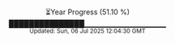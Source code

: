 <p align="center">
⏳Year Progress (51.10 %)<br>
███████████████▁▁▁▁▁▁▁▁▁▁▁▁▁▁▁ <br>
<sub>Updated: Sun, 06 Jul 2025 12:04:30 GMT</sub>
</p>

